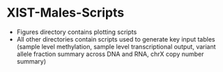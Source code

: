 # XIST-Males-Scripts

- Figures directory contains plotting scripts
- All other directories contain scripts used to generate key input tables (sample level methylation, sample level transcriptional output, variant allele fraction summary across DNA and RNA, chrX copy number summary)
